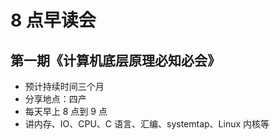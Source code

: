 # 8 点早读会

## 第一期《计算机底层原理必知必会》

- 预计持续时间三个月
- 分享地点：四产
- 每天早上 8 点到 9 点
- 讲内存、IO、CPU、C 语言、汇编、systemtap、Linux 内核等
